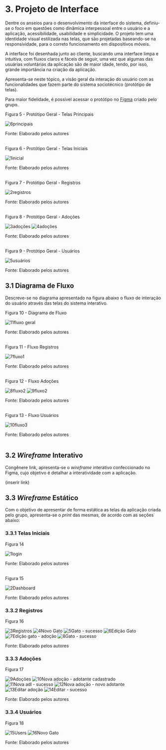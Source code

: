 
# 3. Projeto de Interface

Dentre os anseios para o desenvolvimento da interface do sistema, definiu-se o foco em questões como dinâmica interpessoal entre o usuário e a aplicação, acessibilidade, usabilidade e simplicidade. O projeto tem uma identidade visual estilizada nas telas, que são projetadas baseando-se na responsividade, para o correto funcionamento em dispositivos móveis.

A interface foi desenhada junto ao cliente, buscando uma interface limpa e intuitiva, com fluxos claros e fáceis de seguir, uma vez que algumas das usuárias voluntárias da aplicação são de maior idade, tendo, por isso, grande importância na criação da aplicação.

Apresenta-se neste tópico, a visão geral da interação do usuário com as funcionalidades que fazem parte do sistema sociotécnico (protótipo de telas).

Para maior fidelidade, é possível acessar o protótipo no [Figma](https://www.figma.com/file/JO06ha6KlqmFz37se0fZMX/SOS-CRM?type=design&node-id=127-2135&mode=design) criado pelo grupo.

Figura 5 - Protótipo Geral - Telas Principais

![6principais](https://github.com/ICEI-PUC-Minas-PMV-ADS/CatConnect/assets/89549220/f9756add-c95b-4f73-bf38-9a9a076671e5)

Fonte: Elaborado pelos autores
<br> 
<br>

Figura 6 - Protótipo Geral - Telas Iniciais

![1inicial](https://github.com/ICEI-PUC-Minas-PMV-ADS/CatConnect/assets/89549220/a8373ad0-1f11-4b79-b8bb-cd1d520ef77f)

Fonte: Elaborado pelos autores
<br> 
<br>

Figura 7 - Protótipo Geral - Registros

![2registros](https://github.com/ICEI-PUC-Minas-PMV-ADS/CatConnect/assets/89549220/8f6b4934-456a-477c-8b40-b6e08dc5cb3e)

Fonte: Elaborado pelos autores
<br> 
<br>

Figura 8 - Protótipo Geral - Adoções

![3adoções](https://github.com/ICEI-PUC-Minas-PMV-ADS/CatConnect/assets/89549220/30132a1e-5263-4db1-85bf-01fa92eb2d6e)
![4adoções](https://github.com/ICEI-PUC-Minas-PMV-ADS/CatConnect/assets/89549220/174139fb-fdfd-4395-9c12-657e776848ee)

Fonte: Elaborado pelos autores
<br> 
<br>

Figura 9 - Protótipo Geral - Usuários

![5usuários](https://github.com/ICEI-PUC-Minas-PMV-ADS/CatConnect/assets/89549220/941eb414-ebdf-4282-8a4a-7dd9b2eb5d23)

Fonte: Elaborado pelos autores


## 3.1 Diagrama de Fluxo

Descreve-se no diagrama apresentado na figura abaixo o fluxo de interação do usuário através das telas do sistema interativo.

Figura 10 - Diagrama de Fluxo

![11fluxo geral](https://github.com/ICEI-PUC-Minas-PMV-ADS/CatConnect/assets/89549220/157259c2-567a-49de-860d-f029669a4932)

Fonte: Elaborado pelos autores
<br>
<br>

Figura 11 - Fluxo Registros

![7fluxo1](https://github.com/ICEI-PUC-Minas-PMV-ADS/CatConnect/assets/89549220/a1327661-fbbf-4a54-8a45-36d7331763d7)

Fonte: Elaborado pelos autores
<br>
<br>

Figura 12 - Fluxo Adoções

![8fluxo2](https://github.com/ICEI-PUC-Minas-PMV-ADS/CatConnect/assets/89549220/e6144d7c-4fcb-4377-a3fc-754ee0b4e333)
![9fluxo2](https://github.com/ICEI-PUC-Minas-PMV-ADS/CatConnect/assets/89549220/d792cc51-acb6-467c-833e-28cf1a0f1960)

Fonte: Elaborado pelos autores
<br>
<br>

Figura 13 - Fluxo Usuários

![10fluxo3](https://github.com/ICEI-PUC-Minas-PMV-ADS/CatConnect/assets/89549220/691f39b3-18ea-43e4-82fc-11506981e54d)

Fonte: Elaborado pelos autores
<br>
<br>


## 3.2 _Wireframe_ Interativo

Congênere link, apresenta-se o _wireframe_ interativo confeccionado no Figma, cujo objetivo é detalhar a interatividade com a aplicação.

(inserir link)


## 3.3 _Wireframe_ Estático

Com o objetivo de apresentar de forma estática as telas da aplicação criada pelo grupo, apresenta-se o _print_ das mesmas, de acordo com as seções abaixo:

### 3.3.1 Telas Iniciais

Figura 14

![1login](https://github.com/ICEI-PUC-Minas-PMV-ADS/CatConnect/assets/89549220/8938a410-632a-4351-951a-486c26414674)

Fonte: Elaborado pelos autores
<br>
<br>

Figura 15

![2Dashboard](https://github.com/ICEI-PUC-Minas-PMV-ADS/CatConnect/assets/89549220/e05ed564-912e-4695-8f43-2c52bb7d24c1)

Fonte: Elaborado pelos autores

### 3.3.2 Registros

Figura 16

![3Registros](https://github.com/ICEI-PUC-Minas-PMV-ADS/CatConnect/assets/89549220/ffa0b1ae-ebb9-4126-b388-6c5aa689b86f)
![4Novo Gato](https://github.com/ICEI-PUC-Minas-PMV-ADS/CatConnect/assets/89549220/ce586dfc-99e2-4084-806c-96475966590a)
![5Gato - sucesso](https://github.com/ICEI-PUC-Minas-PMV-ADS/CatConnect/assets/89549220/67e8cd29-d5cb-48c8-b2b3-75193ac52ec1)
![6Edição Gato](https://github.com/ICEI-PUC-Minas-PMV-ADS/CatConnect/assets/89549220/60a54e5e-817d-42cb-87bc-b1040b5c842e)
![7Edição gato - adoção](https://github.com/ICEI-PUC-Minas-PMV-ADS/CatConnect/assets/89549220/16769834-94a8-4c5e-a259-6b7765adbfda)
![8Gato - sucesso](https://github.com/ICEI-PUC-Minas-PMV-ADS/CatConnect/assets/89549220/bfa2aace-7313-48c0-868b-74de778f1f3b)

Fonte: Elaborado pelos autores

### 3.3.3 Adoções

Figura 17

![9Adoções](https://github.com/ICEI-PUC-Minas-PMV-ADS/CatConnect/assets/89549220/39858c8c-b06e-471a-9d78-394c2c66b79a)
![10Nova adoção - adotante cadastrado](https://github.com/ICEI-PUC-Minas-PMV-ADS/CatConnect/assets/89549220/ff71b639-5cd5-440f-85cb-371631048c22)
![11Nova adl - sucesso](https://github.com/ICEI-PUC-Minas-PMV-ADS/CatConnect/assets/89549220/3d3f1cd3-ad8f-4b19-8e3b-f9ac0767bf4e)
![12Nova adoção - novo adotante](https://github.com/ICEI-PUC-Minas-PMV-ADS/CatConnect/assets/89549220/0401e6c6-1ea6-400f-8322-24c83aa20627)
![13Editar adoção](https://github.com/ICEI-PUC-Minas-PMV-ADS/CatConnect/assets/89549220/6f169b28-1b3a-4d19-b6ec-3bb29077f286)
![14Editar - sucesso](https://github.com/ICEI-PUC-Minas-PMV-ADS/CatConnect/assets/89549220/fbff3f27-72f3-4940-8a75-82643ee6218d)

Fonte: Elaborado pelos autores

### 3.3.4 Usuários

Figura 18

![15Users](https://github.com/ICEI-PUC-Minas-PMV-ADS/CatConnect/assets/89549220/a7de5029-a469-4bb7-89ba-9e912f7f1607)
![16Novo Gato](https://github.com/ICEI-PUC-Minas-PMV-ADS/CatConnect/assets/89549220/050b5d98-c49f-482a-bab8-6d963dd6f9c9)

Fonte: Elaborado pelos autores
